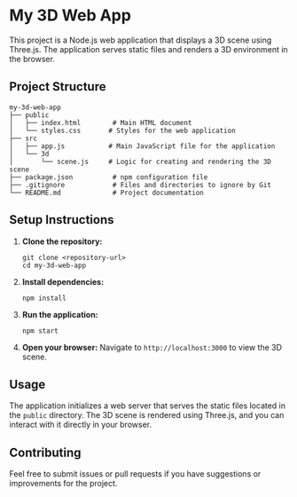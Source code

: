 # My 3D Web App

This project is a Node.js web application that displays a 3D scene using Three.js. The application serves static files and renders a 3D environment in the browser.

## Project Structure

```
my-3d-web-app
├── public
│   ├── index.html        # Main HTML document
│   └── styles.css       # Styles for the web application
├── src
│   ├── app.js           # Main JavaScript file for the application
│   └── 3d
│       └── scene.js     # Logic for creating and rendering the 3D scene
├── package.json          # npm configuration file
├── .gitignore            # Files and directories to ignore by Git
└── README.md             # Project documentation
```

## Setup Instructions

1. **Clone the repository:**
   ```
   git clone <repository-url>
   cd my-3d-web-app
   ```

2. **Install dependencies:**
   ```
   npm install
   ```

3. **Run the application:**
   ```
   npm start
   ```

4. **Open your browser:**
   Navigate to `http://localhost:3000` to view the 3D scene.

## Usage

The application initializes a web server that serves the static files located in the `public` directory. The 3D scene is rendered using Three.js, and you can interact with it directly in your browser.

## Contributing

Feel free to submit issues or pull requests if you have suggestions or improvements for the project.